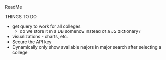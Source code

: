 ReadMe

THINGS TO DO

- get query to work for all colleges
    - do we store it in a DB somehow instead of a JS dictionary?
- visualizations - charts, etc.
- Secure the API key
- Dynamically only show available majors in major search after
    selecting a college

